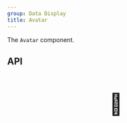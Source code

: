 ```yaml
---
group: Data Display
title: Avatar
---
```


The `Avatar` component.

## API

<div style="padding: 40px 0;font-size: 48px; text-align: center;">🚧</div>
